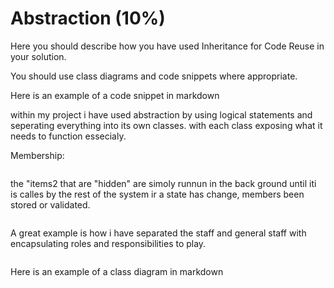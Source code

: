 # Abstraction (10%)

Here you should describe how you have used Inheritance for Code Reuse in your solution.

You should use class diagrams and code snippets where appropriate.

Here is an example of a code snippet in markdown

within my project i have used abstraction by using logical statements and seperating everything into its own classes. with each class exposing what it needs to function essecialy.

Membership:
```cs

```
the "items2 that are "hidden" are simoly runnun in the back ground until iti is calles by the rest of the system ir a state has change, members been stored or validated.

```
```

A great example is how i have separated the staff and general staff with encapsulating roles and responsibilities to play.
```cs


```
Here is an example of a class diagram in markdown

